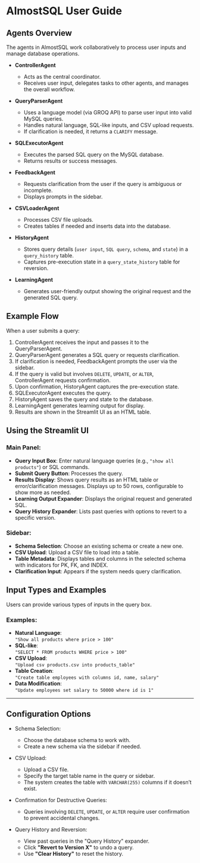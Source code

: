 # AlmostSQL User Guide

## Agents Overview
The agents in AlmostSQL work collaboratively to process user inputs and manage database operations.
- **ControllerAgent**
   - Acts as the central coordinator.
   - Receives user input, delegates tasks to other agents, and manages the overall workflow.
- **QueryParserAgent**
   - Uses a language model (via GROQ API) to parse user input into valid MySQL queries.
   - Handles natural language, SQL-like inputs, and CSV upload requests.
   - If clarification is needed, it returns a `CLARIFY` message.

- **SQLExecutorAgent**
   - Executes the parsed SQL query on the MySQL database.
   - Returns results or success messages.

-  **FeedbackAgent**
   - Requests clarification from the user if the query is ambiguous or incomplete.
   - Displays prompts in the sidebar.

-  **CSVLoaderAgent**
   - Processes CSV file uploads.
   - Creates tables if needed and inserts data into the database.

-  **HistoryAgent**
   - Stores query details (`user input`, `SQL query`, `schema`, and `state`) in a `query_history` table.
   - Captures pre-execution state in a `query_state_history` table for reversion.

-  **LearningAgent**
   - Generates user-friendly output showing the original request and the generated SQL query.

## Example Flow

When a user submits a query:
1. ControllerAgent receives the input and passes it to the QueryParserAgent.
2. QueryParserAgent generates a SQL query or requests clarification.
3. If clarification is needed, FeedbackAgent prompts the user via the sidebar.
4. If the query is valid but involves `DELETE`, `UPDATE`, or `ALTER`, ControllerAgent requests confirmation.
5. Upon confirmation, HistoryAgent captures the pre-execution state.
6. SQLExecutorAgent executes the query.
7. HistoryAgent saves the query and state to the database.
8. LearningAgent generates learning output for display.
9. Results are shown in the Streamlit UI as an HTML table.

## Using the Streamlit UI

### Main Panel:

- **Query Input Box**: Enter natural language queries (e.g., `"show all products"`) or SQL commands.
- **Submit Query Button**: Processes the query.
- **Results Display**: Shows query results as an HTML table or error/clarification messages. Displays up to 50 rows, configurable to show more as needed.
- **Learning Output Expander**: Displays the original request and generated SQL.
- **Query History Expander**: Lists past queries with options to revert to a specific version.

### Sidebar:

- **Schema Selection**: Choose an existing schema or create a new one.
- **CSV Upload**: Upload a CSV file to load into a table.
- **Table Metadata**: Displays tables and columns in the selected schema with indicators for PK, FK, and INDEX.
- **Clarification Input**: Appears if the system needs query clarification.

## Input Types and Examples

Users can provide various types of inputs in the query box. 

### Examples:

- **Natural Language**:  
  `"Show all products where price > 100"`
- **SQL-like**:  
  `"SELECT * FROM products WHERE price > 100"`
- **CSV Upload**:  
  `"Upload csv products.csv into products_table"`
- **Table Creation**:  
  `"Create table employees with columns id, name, salary"`
- **Data Modification**:  
  `"Update employees set salary to 50000 where id is 1"` 

---

## Configuration Options

- Schema Selection:
   - Choose the database schema to work with.
   - Create a new schema via the sidebar if needed.

-  CSV Upload:
   - Upload a CSV file.
   - Specify the target table name in the query or sidebar.
   - The system creates the table with `VARCHAR(255)` columns if it doesn’t exist.

- Confirmation for Destructive Queries:
   - Queries involving `DELETE`, `UPDATE`, or `ALTER` require user confirmation to prevent accidental changes.

- Query History and Reversion:
   - View past queries in the "Query History" expander.
   - Click **"Revert to Version X"** to undo a query.
   - Use **"Clear History"** to reset the history.

